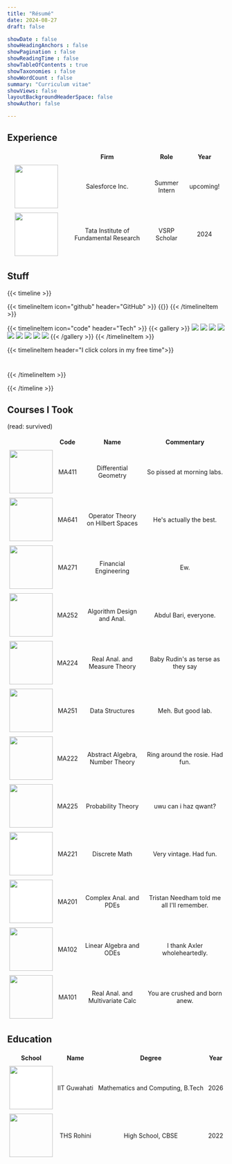 ```yaml
---
title: "Résumé"
date: 2024-08-27
draft: false

showDate : false
showHeadingAnchors : false
showPagination : false
showReadingTime : false
showTableOfContents : true
showTaxonomies : false 
showWordCount : false
summary: "Curriculum vitae"
showViews: false
layoutBackgroundHeaderSpace: false
showAuthor: false

---
```



<style>
.square {
  width: 100px;
  height: 100px;
  object-fit: contain;
  background-color: white;
}
.square2 {
  width: 100px;
  height: 100px;
  object-fit: cover;
}
.table-container {
  display: table;
  width: 100%;
}
.table-row {
  display: table-row;
}
.table-cell {
  display: table-cell;
  vertical-align: middle;
  padding: 5px;
  text-align: center;
}
</style>

## Experience

<div class="table-container">
    <div class="table-row">
    <div class="table-cell"><strong></strong></div>
    <div class="table-cell"><strong>Firm</strong></div>
    <div class="table-cell"><strong>Role</strong></div>
    <div class="table-cell"><strong>Year</strong></div>
    </div>

  <div class="table-row">
    <div class="table-cell"><img class="square" src="sfdc.png" /></div>
    <div class="table-cell">Salesforce Inc.</div>
    <div class="table-cell">Summer<br>Intern</div>
    <div class="table-cell">upcoming!</div>
  </div>
  <div class="table-row">
    <div class="table-cell"><img class="square" src="tifr.png" /></div>
    <div class="table-cell">Tata Institute of<br>Fundamental Research</div>
    <div class="table-cell">VSRP<br>Scholar</div>
    <div class="table-cell">2024</div>
  </div>
</div>

## Stuff

{{< timeline >}}

{{< timelineItem icon="github" header="GitHub" >}}
{{<github1 repo="chai314/UnpossibleCathexis">}}
{{< /timelineItem >}}

{{< timelineItem icon="code" header="Tech" >}}
{{< gallery >}}
  <img src="python.svg" class="grid-w20" />
  <img src="c.svg" class="grid-w20" />
  <img src="latex.png" class="grid-w33" />
  <img src="cpp.svg" class="grid-w20" />
  <img src="sage.png" class="grid-w20" />
  <img src="mysql.svg" class="grid-w20" />
  <img src="tensorflow.svg" class="grid-w20" />
  <img src="git.svg" class="grid-w20" />
  <img src="haskell.svg" class="grid-w20" />
{{< /gallery >}}
{{< /timelineItem >}}

{{< timelineItem header="I click colors in my free time">}}

<style>
    .row-container {
        display: flex;
        gap: 10px;
        margin: 20px;
        width: 100%;
        cursor: pointer; /* Indicate clickability */
    }

    .swatch {
        flex: 1;
        height: 50px;
        border-radius: 5px;
        position: relative;
        transition: background-color 0.5s ease, transform 0.2s ease;
        transform-origin: bottom center;
    }

    /* Jelly bounce animation */
    @keyframes jellyBounce {
        0% {
            transform: translateY(0) scale(1);
        }
        30% {
            transform: translateY(30px) scale(1.05, 0.95); /* Compress on downward motion */
        }
        50% {
            transform: translateY(0) scale(1); /* Return to normal */
        }
        70% {
            transform: translateY(15px) scale(0.95, 1.05); /* Slight overshoot */
        }
        100% {
            transform: translateY(0) scale(1); /* Back to rest */
        }
    }

    .wave-animation-1 {
        animation: jellyBounce 2s cubic-bezier(.5, .05, .1, .3) infinite;
    }

    .wave-animation-2 {
        animation: jellyBounce 2s cubic-bezier(.5, .05, .1, .3) infinite;
        animation-delay: 0.3s; /* Phase shift for second swatch */
    }

    .wave-animation-3 {
        animation: jellyBounce 2s cubic-bezier(.5, .05, .1, .3) infinite;
        animation-delay: 0.6s; /* Phase shift for third swatch */
    }
</style>

<div id="row1" class="row-container"></div>

<script>
    const row = document.getElementById('row1');
    let currentTheme = 0;

    // Base colors for the themes
    const baseColors = {
        blue: [200, 50, 60],  // Blue tone
        red: [0, 50, 70],     // Red tone
        amethyst: [270, 60, 70], // Purple/Amethyst tone
        bright: [50, 100, 70], // Bright yellows, oranges
        light: [150, 100, 70]   // Light and pastel-like
    };

    const themes = ['blue', 'red', 'amethyst', 'bright', 'light'];

    function getRandomColor(baseHue, baseSaturation, baseLightness) {
        const hue = baseHue + (Math.random() * 40 - 13); 
        const saturation = baseSaturation + (Math.random() * 25 - 12);        const lightness = baseLightness + (Math.random() * 45 - 22);

        return `hsl(${hue}, ${saturation}%, ${lightness}%)`;
    }

    // a random color based on current theme
    function generateSwatch(index) {
        const theme = themes[currentTheme];
        const [baseHue, baseSaturation, baseLightness] = baseColors[theme];
        const randomColor = getRandomColor(baseHue, baseSaturation, baseLightness);
        const swatch = document.createElement('div');
        swatch.className = 'swatch';
        swatch.style.backgroundColor = randomColor;
        swatch.classList.add(`wave-animation-${index + 1}`);
        return swatch;
    }

    //  randomize swatch colors
    function changeTheme() {
        currentTheme = (currentTheme + 1) % themes.length; // Cycle through themes
        const swatches = document.querySelectorAll('.swatch');
        swatches.forEach((swatch, index) => {
            const theme = themes[currentTheme];
            const [baseHue, baseSaturation, baseLightness] = baseColors[theme];
            swatch.style.backgroundColor = getRandomColor(baseHue, baseSaturation, baseLightness);
        });
    }

    row.addEventListener('click', changeTheme);
    for (let i = 0; i < 3; i++) {
        row.appendChild(generateSwatch(i));
    }
</script>



{{< /timelineItem >}}

{{< /timeline >}}


## Courses I Took
(read: survived)

<div class="table-container">
<div class="table-row">
  <div class="table-cell"><strong>
  &nbsp;&nbsp;&nbsp;&nbsp;&nbsp;&nbsp;&nbsp;&nbsp;&nbsp;&nbsp;&nbsp;&nbsp;&nbsp;&nbsp;&nbsp;&nbsp;&nbsp;&nbsp;&nbsp;&nbsp;&nbsp;&nbsp;&nbsp;
  <!-- This is peak HTML. -->
  </strong></div>
  <div class="table-cell"><strong>Code</strong></div>
  <div class="table-cell"><strong>Name</strong></div>
  <div class="table-cell"><strong>Commentary</strong></div>
</div>
  <div class="table-row">
    <div class="table-cell"><img class="square2" src="411.png" /></div>
    <div class="table-cell">MA411</div>
    <div class="table-cell">Differential<br>Geometry</div>
    <div class="table-cell">So pissed at morning labs.</div>
  </div>
  <div class="table-row">
    <div class="table-cell"><img class="square2" src="anjankc.png" /></div>
    <div class="table-cell">MA641</div>
    <div class="table-cell">Operator Theory<br>on Hilbert Spaces</div>
    <div class="table-cell">He's actually the best.</div>
  </div>
  
  
  <div class="table-row">
    <div class="table-cell"><img class="square2" src="271.png" /></div>
    <div class="table-cell">MA271</div>
    <div class="table-cell">Financial<br>Engineering</div>
    <div class="table-cell">Ew.</div>
  </div>
  <div class="table-row">
    <div class="table-cell"><img class="square2" src="252.jpg" /></div>
    <div class="table-cell">MA252</div>
    <div class="table-cell">Algorithm Design<br>and Anal.</div>
    <div class="table-cell">Abdul Bari, everyone.</div>
  </div>
  <div class="table-row">
    <div class="table-cell"><img class="square2" src="224.png" /></div>
    <div class="table-cell">MA224</div>
    <div class="table-cell">Real Anal. and<br>Measure Theory</div>
    <div class="table-cell">Baby Rudin's as terse as they say</div>
  </div>
  <div class="table-row">
    <div class="table-cell"><img class="square2" src="252-unused.png" /></div>
    <div class="table-cell">MA251</div>
    <div class="table-cell">Data Structures</div>
    <div class="table-cell">Meh. But good lab.</div>
  </div>
  <div class="table-row">
    <div class="table-cell"><img class="square2" src="222.png" /></div>
    <div class="table-cell">MA222</div>
    <div class="table-cell">Abstract Algebra, Number Theory</div>
    <div class="table-cell">Ring around the rosie. Had fun.</div>
  </div>
  <div class="table-row">
    <div class="table-cell"><img class="square2" src="225.png" /></div>
    <div class="table-cell">MA225</div>
    <div class="table-cell">Probability Theory</div>
    <div class="table-cell">uwu can i haz qwant?</div>
  </div>
  <div class="table-row">
    <div class="table-cell"><img class="square" src="221.png" /></div>
    <div class="table-cell">MA221</div>
    <div class="table-cell">Discrete Math</div>
    <div class="table-cell">Very vintage. Had fun.</div>
  </div>
  <div class="table-row">
    <div class="table-cell"><img class="square" src="201.png" /></div>
    <div class="table-cell">MA201</div>
    <div class="table-cell">Complex Anal. and PDEs</div>
    <div class="table-cell">Tristan Needham told me all I'll remember.</div>
  </div>
  <div class="table-row">
    <div class="table-cell"><img class="square2" src="102.png" /></div>
    <div class="table-cell">MA102</div>
    <div class="table-cell">Linear Algebra and ODEs</div>
    <div class="table-cell">I thank Axler wholeheartedly.</div>
  </div>
  <div class="table-row">
    <div class="table-cell"><img src ="bash.png" class="square2"/></div>
    <div class="table-cell">MA101</div>
    <div class="table-cell">Real Anal. and Multivariate Calc</div>
    <div class="table-cell">You are crushed and born anew.</div>
  </div>
</div>


## Education

<div class="table-container">
<div class="table-row">
  <div class="table-cell"><strong>School</strong></div>
  <div class="table-cell"><strong>Name</strong></div>
  <div class="table-cell"><strong>Degree</strong></div>
  <div class="table-cell"><strong>Year</strong></div>
</div>

  <div class="table-row">
    <div class="table-cell"><img src ="iitg.png" class="square"/></div>
    <div class="table-cell">IIT Guwahati</div>
    <div class="table-cell">Mathematics and Computing, B.Tech</div>
    <div class="table-cell">2026</div>
  </div>
  <div class="table-row">
    <div class="table-cell"><img src ="ths.png" class="square2"/></div>
    <div class="table-cell">THS Rohini</div>
    <div class="table-cell">High School, CBSE</div>
    <div class="table-cell">2022</div>
  </div>
</div>



<!-- 
## Experience

| Icon                                    | Firm       | Role  | Details | Year |
|-----------------------------------------|------------|-------|---------|------|
| <img class="square" src="sfdc.png"/>    | Salesforce | Intern|         | 2025 |
| <img class="square" src="tifr.png"/>    | TIFR       | VSRP  |         | 2024 |


## Courses I took
(read: survived)

| Text | Code  | Name                                  | Remark!?                                    |
|------|-------|---------------------------------------|---------------------------------------------|
|      | MA411 | Differential Geometry                 | So pissed at morning labs.                  |
|      | MA641 | Operator Theory on Hilbert Spaces     | He's actually the best.                     |
|      | MA271 | Financial Engineering                 | Ew.                                         |
|      | MA252 | Algorithm Design and Anal.            | Meh.                                        |
|      | MA224 | Real Anal. and Measure Theory         | Tip my hat to Cantor.                       |
|      | MA251 | Data Structures                       | Meh. But good lab.                          |
|      | MA222 | Abstract Algebra, Number Theory       | Ring around the rosie. Had fun.             |
|      | MA225 | Probability Theory                    | uwu can i haz qwant?                        |
|      | MA221 | Discrete Math                         | Very vintage. Had fun.                      |
|      | MA201 | Complex Anal. and PDEs                | Tristan Needham told me all I remember.     |
|      | MA102 | Linear Algebra and ODEs               | I thank Axler wholeheartedly.               |
|      | MA101 | Real Anal. and Multivariate Calculus  | You are crushed and born anew.              |


## Education

|      | Name          | Degree                               | Year |
|------|---------------|--------------------------------------|------|
|      | IIT Guwahati  | Mathematics and Computing, B.Tech    | 2026 |
|      | THS Rohini    | High School, CBSE                    | 2022 |
-->
